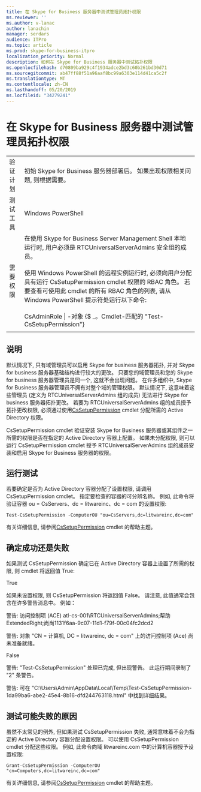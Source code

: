 ```yaml
---
title: 在 Skype for Business 服务器中测试管理员拓扑权限
ms.reviewer: ''
ms.author: v-lanac
author: lanachin
manager: serdars
audience: ITPro
ms.topic: article
ms.prod: skype-for-business-itpro
localization_priority: Normal
description: 如何在 Skype for Business 服务器中测试拓扑权限
ms.openlocfilehash: d70809ba929c4f1934adce2bd3c60b261bd30d71
ms.sourcegitcommit: ab47ff88f51a96aaf8bc99a6303e114d41ca5c2f
ms.translationtype: MT
ms.contentlocale: zh-CN
ms.lasthandoff: 05/20/2019
ms.locfileid: "34279241"
---
```

# <a name="testing-admin-topology-rights-in-skype-for-business-server"></a>在 Skype for Business 服务器中测试管理员拓扑权限

| | |
|--|--|
|验证计划|初始 Skype for Business 服务器部署后。 如果出现权限相关问题, 则根据需要。|
|测试工具|Windows PowerShell|
|需要权限|在使用 Skype for Business Server Management Shell 本地运行时, 用户必须是 RTCUniversalServerAdmins 安全组的成员。<br/><br/>使用 Windows PowerShell 的远程实例运行时, 必须向用户分配具有运行 CsSetupPermission cmdlet 权限的 RBAC 角色。 若要查看可使用此 cmdlet 的所有 RBAC 角色的列表, 请从 Windows PowerShell 提示符处运行以下命令:<br/><br/>CsAdminRole \| -对象 {$ _。Cmdlet-匹配的 "Test-CsSetupPermission"}|
|||

## <a name="description"></a>说明

默认情况下, 只有域管理员可以启用 Skype for business 服务器拓扑, 并对 Skype for business 服务器基础结构进行较大的更改。 只要您的域管理员和您的 Skype for business 服务器管理员是同一个, 这就不会出现问题。 在许多组织中, Skype for Business 服务器管理员不拥有对整个域的管理权限。 默认情况下, 这意味着这些管理员 (定义为 RTCUniversalServerAdmins 组的成员) 无法进行 Skype for business 服务器拓扑更改。 若要为 RTCUniversalServerAdmins 组的成员授予拓扑更改权限, 必须通过使用[CsSetupPermission](https://docs.microsoft.com/en-us/powershell/module/skype/Grant-CsSetupPermission) cmdlet 分配所需的 Active Directory 权限。
 
CsSetupPermission cmdlet 验证安装 Skype for Business 服务器或其组件之一所需的权限是否在指定的 Active Directory 容器上配置。 如果未分配权限, 则可以运行 CsSetupPermission cmdlet 授予 RTCUniversalServerAdmins 组的成员安装和启用 Skype for Business 服务器的权限。

## <a name="running-the-test"></a>运行测试

若要确定是否为 Active Directory 容器分配了设置权限, 请调用 CsSetupPermission cmdlet。 指定要检查的容器的可分辨名称。 例如, 此命令将验证容器 ou = CsServers、dc = litwareinc、dc = com 的设置权限:

`Test-CsSetupPermission -ComputerOU "ou=CsServers,dc=litwareinc,dc=com"`

有关详细信息, 请参阅[CsSetupPermission](https://docs.microsoft.com/en-us/powershell/module/skype/Test-CsSetupPermission) cmdlet 的帮助主题。

## <a name="determining-success-or-failure"></a>确定成功还是失败

如果测试 CsSetupPermission 确定已在 Active Directory 容器上设置了所需的权限, 则 cmdlet 将返回值 True:

True 

如果未设置权限, 则 CsSetupPermission 将返回值 False。 请注意, 此值通常会包含在许多警告消息中。 例如：

警告: 访问控制项 (ACE) atl-cs-001\RTCUniversalServerAdmins;帮助ExtendedRight;尚尚1131f6aa-9c07-11d1-f79f-00c04fc2dcd2 

警告: 对象 "CN = 计算机, DC = litwareinc, dc = com" 上的访问控制项 (Ace) 尚未准备就绪。 

False 

警告: "Test-CsSetupPermission" 处理已完成, 但出现警告。 此运行期间录制了 "2" 条警告。 

警告: 可在 "C:\Users\Admin\AppData\Local\Temp\Test-CsSetupPermission-1da99ba6-abe2-45e4-8b16-dfd244763118.html" 中找到详细结果。 

## <a name="reasons-why-the-test-might-have-failed"></a>测试可能失败的原因

虽然不太常见的例外, 但如果测试 CsSetupPermission 失败, 通常意味着不会为指定的 Active Directory 容器分配设置权限。 可以使用 CsSetupPermission cmdlet 分配这些权限。 例如, 此命令向域 litwareinc.com 中的计算机容器授予设置权限:

`Grant-CsSetupPermission -ComputerOU "cn=Computers,dc=litwareinc,dc=com"`

有关详细信息, 请参阅[CsSetupPermission](https://docs.microsoft.com/en-us/powershell/module/skype/Test-CsSetupPermission) cmdlet 的帮助主题。
